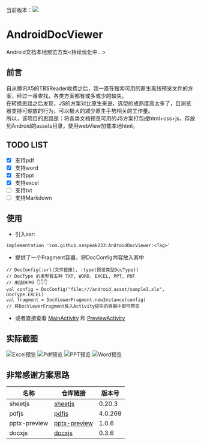 当前版本：[![](https://jitpack.io/v/seapeak233/AndroidDocViewer.svg)](https://jitpack.io/#seapeak233/AndroidDocViewer)

# AndroidDocViewer
Android文档本地预览方案<持续优化中...>

## 前言
自从腾讯X5的TBSReader收费之后，我一直在搜索可用的原生离线预览文件的方案，经过一番查找，各类方案都有或多或少的缺失。  
在转换思路之后发现，JS的方案对比原生来说，选型的成熟度高太多了，且浏览器支持可缩放的行为，可以极大的减少原生手势相关的工作量。  
所以，该项目的思路是：将各类文档预览可用的JS方案打包成html+css+js，存放到Android的assets目录，使用webView加载本地html。

## TODO LIST
- [x] 支持pdf
- [x] 支持word
- [x] 支持ppt
- [x] 支持excel
- [ ] 支持txt
- [ ] 支持Markdown

## 使用
* 引入aar:
```
implementation 'com.github.seapeak233:AndroidDocViewer:<Tag>'
```
* 提供了一个Fragment容器，将DocConfig内容放入其中
```
// DocConfig(:url(文件链接), :type(预览类型DocType))
// DocType 的类型有五种 TXT, WORD, EXCEL, PPT, PDF
// 用法DEMO 👇👇👇
val config = DocConfig("file:///android_asset/sample3.xls", DocType.EXCEL)
val fragment = DocViewerFragment.newInstance(config)
// 将DocViewerFragment放入Activity提供的容器中即可预览
```
* 或者直接查看 [MainActivity](https://github.com/seapeak233/AndroidDocViewer/blob/main/app/src/main/java/com/seapeak/example/MainActivity.kt) 和 [PreviewActivity](https://github.com/seapeak233/AndroidDocViewer/blob/main/app/src/main/java/com/seapeak/example/PreviewActivity.kt)

## 实际截图
![Excel预览](https://github.com/seapeak233/AndroidDocViewer/blob/main/static/excel_shot.png)
![Pdf预览](https://github.com/seapeak233/AndroidDocViewer/blob/main/static/pdf_shot.png)
![PPT预览](https://github.com/seapeak233/AndroidDocViewer/blob/main/static/ppt_shot.png)
![Word预览](https://github.com/seapeak233/AndroidDocViewer/blob/main/static/word_shot.png)

## 非常感谢方案思路
| 名称           | 仓库链接                                              | 版本号      |
| -------------- | ----------------------------------------------------- | ----------- |
| sheetjs        | [sheetjs](https://github.com/SheetJS/sheetjs)         | 0.20.3      |
| pdfjs          | [pdfjs](https://github.com/mozilla/pdf.js)            | 4.0.269     |
| pptx-preview   | [pptx-preview](https://github.com/501351981/pptx-preview) | 1.0.6   |
| docxjs         | [docxjs](https://github.com/VolodymyrBaydalka/docxjs) | 0.3.6       |
